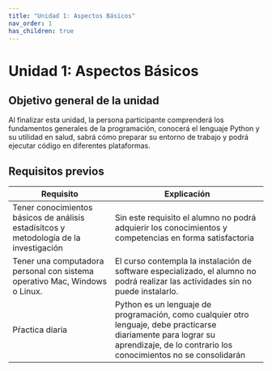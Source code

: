 ```yaml
---
title: "Unidad 1: Aspectos Básicos"
nav_order: 1
has_children: true
---
```


# Unidad 1: Aspectos Básicos

## Objetivo general de la unidad

Al finalizar esta unidad, la persona participante comprenderá los fundamentos generales de la programación, conocerá el lenguaje Python y su utilidad en salud, sabrá cómo preparar su entorno de trabajo y podrá ejecutar código en diferentes plataformas.

## Requisitos previos

|Requisito|Explicación|
|---------|-----------|
|Tener conocimientos básicos de análisis estadísitcos y metodología de la investigación|Sin este requisito el alumno no podrá adquierir los conocimientos y competencias en forma satisfactoria|
|Tener una computadora personal con sistema operativo Mac, Windows o Linux.|El curso contempla la instalación de software especializado, el alumno no podrá realizar las actividades sin no puede instalarlo.|
|Pŕactica diaria|Python es un lenguaje de programación, como cualquier otro lenguaje, debe practicarse diariamente para lograr su aprendizaje, de lo contrario los conocimientos no se consolidarán|

